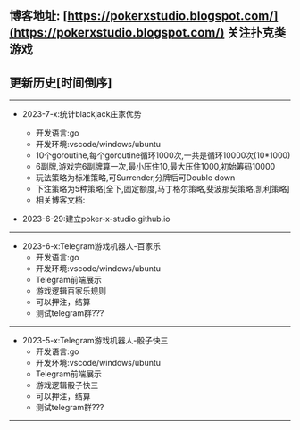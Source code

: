 
## 博客地址: [https://pokerxstudio.blogspot.com/](https://pokerxstudio.blogspot.com/) 关注扑克类游戏


## 更新历史[时间倒序]


---
- 2023-7-x:统计blackjack庄家优势
  - 开发语言:go
  - 开发环境:vscode/windows/ubuntu
  - 10个goroutine,每个goroutine循环1000次,一共是循环10000次(10*1000)
  - 6副牌,游戏完6副牌算一次,最小压住10,最大压住1000,初始筹码10000
  - 玩法策略为标准策略,可Surrender,分牌后可Double down
  - 下注策略为5种策略[全下,固定额度,马丁格尔策略,斐波那契策略,凯利策略]
  - 相关博客文档:
 
 
- 2023-6-29:建立poker-x-studio.github.io

---
- 2023-6-x:Telegram游戏机器人-百家乐
  - 开发语言:go
  - 开发环境:vscode/windows/ubuntu
  - Telegram前端展示
  - 游戏逻辑百家乐规则
  - 可以押注，结算
  - 测试telegram群??? 

--- 
- 2023-5-x:Telegram游戏机器人-骰子快三
  - 开发语言:go
  - 开发环境:vscode/windows/ubuntu
  - Telegram前端展示
  - 游戏逻辑骰子快三
  - 可以押注，结算
  - 测试telegram群??? 

---